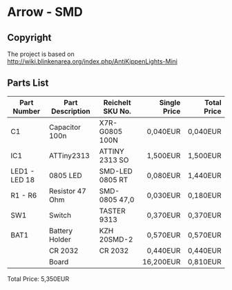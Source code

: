 Arrow - SMD
===========

Copyright
---------

The project is based on http://wiki.blinkenarea.org/index.php/AntiKippenLights-Mini

Parts List
----------

| Part Number   | Part Description | Reichelt SKU No. | Single Price | Total Price |
|---------------|------------------|------------------|-------------:|------------:|
| C1            | Capacitor 100n   | X7R-G0805 100N   |     0,040EUR |    0,040EUR |
| IC1           | ATTiny2313       | ATTINY 2313 SO   |     1,500EUR |    1,500EUR |
| LED1 - LED 18 | 0805 LED         | SMD-LED 0805 RT  |     0,080EUR |    1,440EUR |
| R1 - R6       | Resistor 47 Ohm  | SMD-0805 47,0    |     0,030EUR |    0,180EUR |
| SW1           | Switch           | TASTER 9313      |     0,370EUR |    0,370EUR |
| BAT1          | Battery Holder   | KZH 20SMD-2      |     0,570EUR |    0,570EUR |
|               | CR 2032          | CR 2032          |     0,440EUR |    0,440EUR |
|               | Board            |                  |    16,200EUR |    0,810EUR |

Total Price: 5,350EUR

                                                                                                                                                  